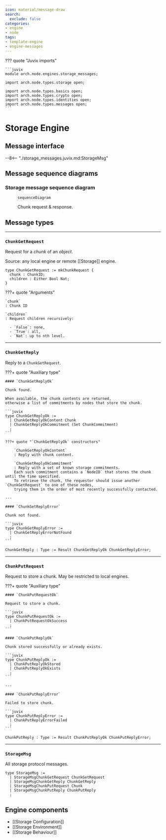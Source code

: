 ```yaml
---
icon: material/message-draw
search:
  exclude: false
categories:
- engine
- node
tags:
- template-engine
- engine-messages
---
```


??? quote "Juvix imports"

    ```juvix
    module arch.node.engines.storage_messages;

    import arch.node.types.storage open;

    import arch.node.types.basics open;
    import arch.node.types.crypto open;
    import arch.node.types.identities open;
    import arch.node.types.messages open;
    ```

# Storage Engine

## Message interface

--8<-- "./storage_messages.juvix.md:StorageMsg"

## Message sequence diagrams

### Storage message sequence diagram

<!-- --8<-- [start:message-sequence-diagram] -->
<figure markdown="span">

```mermaid
sequenceDiagram
```

<figcaption markdown="span">
Chunk request & response.
</figcaption>
</figure>
<!-- --8<-- [end:message-sequence-diagram] -->

## Message types

---

### `ChunkGetRequest`

Request for a *chunk* of an *object*.

Source: any local engine or remote [[Storage]] engine.

```juvix
type ChunkGetRequest := mkChunkRequest {
  chunk : ChunkID;
  children : Either Bool Nat;
}
```

???+ quote "Arguments"

    `chunk`
    : Chunk ID

    `children`
    : Request children recursively:

      - `False`: none,
      - `True`: all,
      - `Nat`: up to nth level.

---

### `ChunkGetReply`

Reply to a `ChunkGetRequest`.

???+ quote "Auxiliary type"

    #### `ChunkGetReplyOk`

    Chunk found.

    When available, the chunk contents are returned,
    otherwise a list of commitments by nodes that store the chunk.

    ```juvix
    type ChunkGetReplyOk :=
      | ChunkGetReplyOkContent Chunk
      | ChunkGetReplyOkCommitment (Set ChunkCommitment)
      ;
    ```

    ???+ quote "`ChunkGetReplyOk` constructors"

        `ChunkGetReplyOkContent`
        : Reply with chunk content.

        `ChunkGetReplyOkCommitment`
        : Reply with a set of known storage commitments.
        Each such commitment contains a `NodeID` that stores the chunk until the time specified.
        To retrieve the chunk, the requestor should issue another `ChunkGetRequest` to one of these nodes,
        trying them in the order of most recently successfully contacted.

    ---

    #### `ChunkGetReplyError`

    Chunk not found.

    ```juvix
    type ChunkGetReplyError :=
      | ChunkGetReplyErrorNotFound
      ;
    ```

```juvix
ChunkGetReply : Type := Result ChunkGetReplyOk ChunkGetReplyError;
```

---

### `ChunkPutRequest`

Request to store a chunk.
May be restricted to local engines.

???+ quote "Auxiliary type"

    #### `ChunkPutRequestOk`

    Request to store a chunk.

    ```juvix
    type ChunkPutRequestOk :=
      | ChunkPutRequestOkSuccess
      ;
    ```

    #### `ChunkPutReplyOk`

    Chunk stored successfully or already exists.

    ```juvix
    type ChunkPutReplyOk :=
      | ChunkPutReplyOkStored
      | ChunkPutReplyOkExists
      ;
    ```

    ---

    #### `ChunkPutReplyError`

    Failed to store chunk.

    ```juvix
    type ChunkPutReplyError :=
      | ChunkPutReplyErrorFailed
      ;
    ```

```juvix
ChunkPutReply : Type := Result ChunkPutReplyOk ChunkPutReplyError;
```

---

### `StorageMsg`

All storage protocol messages.

<!-- --8<-- [start:StorageMsg] -->
```juvix
type StorageMsg :=
  | StorageMsgChunkGetRequest ChunkGetRequest
  | StorageMsgChunkGetReply ChunkGetReply
  | StorageMsgChunkPutRequest Chunk
  | StorageMsgChunkPutReply ChunkPutReply
  ;
```
<!-- --8<-- [end:StorageMsg] -->

## Engine components

- [[Storage Configuration]]
- [[Storage Environment]]
- [[Storage Behaviour]]
